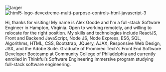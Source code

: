 
![larger](https://github.com/alexgoodestudio/alexgoodestudio/assets/118846944/0ca072b4-6abe-4b4f-839d-de8965252d1d)
![html5-logo-devextreme-multi-purpose-controls-html-javascript-3](https://github.com/alexgoodestudio/alexgoodestudio/assets/118846944/1f7df145-9e0d-42a0-aee4-1da58cfa6f4c)


Hi, thanks for visiting! My name is Alex Goode and I'm a full-stack Software Engineer in Hampton, Virginia. Open to working remotely, and willing to relocate for the right position. My skills and technologies include ReactJS, Front and Backend JavaScript, Node JS, Node Express, ES6, SQL, Algorithms, HTML, CSS, Bootstrap, JQuery, AJAX, Responsive Web Design, JSX, and the Adobe Suite. Graduate of Promineo Tech's Front End Software Developer Bootcamp at Community College of Philadelphia and currently enrolled in Thinkful’s Software Engineering Immersive program studying full-stack software engineering.
